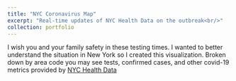 ```yaml
---
title: "NYC Coronavirus Map"
excerpt: "Real-time updates of NYC Health Data on the outbreak<br/>"
collection: portfolio
---
```


I wish you and your family safety in these testing times. I wanted to better understand the situation in New York so I created this visualization. Broken down by area code you may see tests, confirmed cases, and other covid-19 metrics provided by <a href="https://github.com/nychealth/coronavirus-data">NYC Health Data</a>
